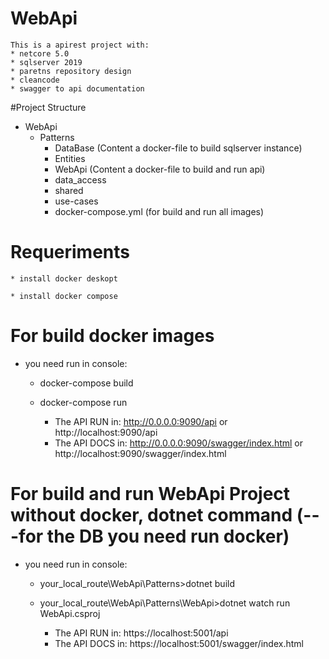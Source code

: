 # WebApi
    This is a apirest project with:
    * netcore 5.0
    * sqlserver 2019
    * paretns repository design
    * cleancode
    * swagger to api documentation

#Project Structure
* WebApi
    * Patterns
       * DataBase (Content a docker-file to build sqlserver instance)
       * Entities
       * WebApi (Content a docker-file to build and run api)
       * data_access
       * shared
       * use-cases
       * docker-compose.yml (for build and run all images)
       
# Requeriments
    * install docker deskopt

    * install docker compose
    
# For build docker images
* you need run in console:

  * docker-compose build
  
  * docker-compose run

    * The API RUN in: http://0.0.0.0:9090/api or  http://localhost:9090/api
    * The API DOCS in: http://0.0.0.0:9090/swagger/index.html or  http://localhost:9090/swagger/index.html



# For build and run WebApi Project without docker, dotnet command (---for the DB you need run docker)

* you need run in console:

  * your_local_route\WebApi\Patterns>dotnet build
  * your_local_route\WebApi\Patterns\WebApi>dotnet watch run WebApi.csproj
    
    * The API RUN in: https://localhost:5001/api
    * The API DOCS in: https://localhost:5001/swagger/index.html
   
   
   
  


